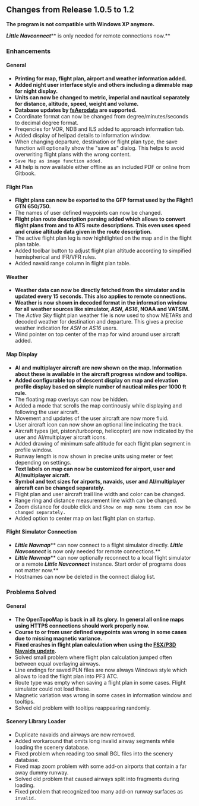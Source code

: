 ## Changes from Release 1.0.5 to 1.2

**The program is not compatible with Windows XP anymore.**

_**Little Navconnect**_** is only needed for remote connections now.**

### Enhancements

#### General

* **Printing for map, flight plan, airport and weather information added.**
* **Added night user interface style and others including a dimmable map for night display.**
* **Units can now be changed to metric, imperial and nautical separately for distance, altitude, speed, weight and volume.**
* **Database updates by **[**fsAerodata**](https://www.fsaerodata.com)** are supported.**
* Coordinate format can now be changed from degree/minutes/seconds to decimal degree format.
* Freqencies for VOR, NDB and ILS added to approach information tab.
* Added display of helipad details to information window.
* When changing departure, destination or flight plan type, the save function will optionally show the "save as" dialog. This helps to avoid overwriting flight plans with the wrong content.
* `Save Map as image function added.`
* All help is now available either offline as an included PDF or online from Gitbook.

#### Flight Plan

* **Flight plans can now be exported to the GFP format used by the Flight1 GTN 650/750.**
* The names of user defined waypoints can now be changed.
* **Flight plan route description parsing added which allows to convert flight plans from and to ATS route descriptions. This even uses speed and cruise altitude data given in the route description.**
* The active flight plan leg is now hightlighted on the map and in the flight plan table.
* Added toolbar button to adjust flight plan altitude according to simpified hemispherical and IFR/VFR rules.
* Added navaid range column in flight plan table.

#### Weather

* **Weather data can now be directly fetched from the simulator and is updated every 15 seconds. This also applies to remote connections.**
* **Weather is now shown in decoded format in the information window for all weather sources like simulator, _ASN_, _AS16_, NOAA and VATSIM.**
* The _Active Sky_ flight plan weather file is now used to show METARs and decoded weather for destination and departure. This gives a precise weather indication for _ASN_ or _AS16_ users.
* Wind pointer on top center of the map for wind around user aircraft added.

#### Map Display

* **AI and multiplayer aircraft are now shown on the map. Information about these is available in the aircraft progress window and tooltips.**
* **Added configurable top of descent display on map and elevation profile display based on simple number of nautical miles per 1000 ft rule.**
* The floating map overlays can now be hidden.
* Added a mode that scrolls the map continously while displaying and following the user aircraft.
* Movement and updates of the user aircraft are now more fluid.
* User aircraft icon can now show an optional line indicating the track.
* Aircraft types \(jet, piston/turboprop, helicopter\) are now indicated by the user and AI/multiplayer aircraft icons.
* Added drawing of minimum safe altitude for each flight plan segment in profile window.
* Runway length is now shown in precise units using meter or feet depending on settings.
* **Text labels on map can now be customized for airport, user and AI/multiplayer aicraft.**
* **Symbol and text sizes for airports, navaids, user and AI/multiplayer aircraft can be changed separately.**
* Flight plan and user aircraft trail line width and color can be changed.
* Range ring and distance measurement line width can be changed.
* Zoom distance for double click and `Show on map menu items can now be changed separately.`
* Added option to center map on last flight plan on startup.

#### Flight Simulator Connection

* _**Little Navmap**_** can now connect to a flight simulator directly. **_**Little Navconnect**_** is now only needed for remote connections.**
* _**Little Navmap**_** can now optionally reconnect to a local flight simulator or a remote **_**Little Navconnect**_** instance. Start order of programs does not matter now.**
* Hostnames can now be deleted in the connect dialog list.

### Problems Solved

#### General

* **The OpenTopoMap is back in all its glory. In general all online maps using HTTPS connections should work properly now.**
* **Course to or from user defined waypoints was wrong in some cases due to missing magnetic variance.**
* **Fixed crashes in flight plan calculation when using the **[**FSX/P3D Navaids update**](http://www.aero.sors.fr/navaids3.html)**.**
* Solved small problem where flight plan calculation jumped often between equal overlaying airways.
* Line endings for saved PLN files are now always Windows style which allows to load the flight plan into PF3 ATC.
* Route type was empty when saving a flight plan in some cases. Flight simulator could not load these.
* Magnetic variation was wrong in some cases in information window and tooltips.
* Solved old problem with tooltips reappearing randomly.

#### Scenery Library Loader

* Duplicate navaids and airways are now removed.
* Added workaround that omits long invalid airway segments while loading the scenery database.
* Fixed problem when reading too small BGL files into the scenery database.
* Fixed map zoom problem with some add-on airports that contain a far away dummy runway.
* Solved old problem that caused airways split into fragments during loading.
* Fixed problem that recognized too many add-on runway surfaces as `invalid.`




